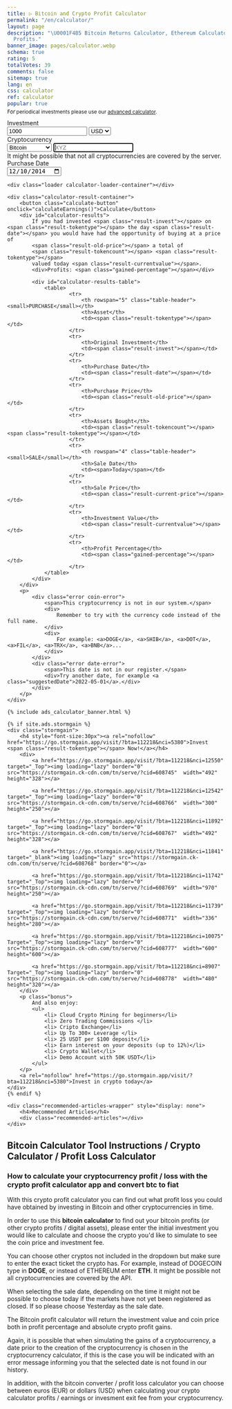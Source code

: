 ```yaml
---
title: ▷ Bitcoin and Crypto Profit Calculator
permalink: "/en/calculator/"
layout: page
description: "\U0001F4B5 Bitcoin Returns Calculator, Ethereum Calculator. Crypto Investment
  Profits."
banner_image: pages/calculator.webp
schema: true
rating: 5
totalVotes: 39
comments: false
sitemap: true
lang: en
css: calculator
ref: calculator
popular: true
---
```


<div style="margin-bottom: 10px">
    <div style="margin-top:-25px">
        <small>For periodical investments please use our <a href="/investment">advanced calculator</a>.</small>
    </div>
</div>
<div class="calculator-block">
    <div class="calculator-form-row">
        <div class="calculator-col-start">
            <label for="invest-quantity">Investment</label>
        </div>
        <div class="calculator-col-end">
            <input id="invest-quantity" type="number" value="1000" class="data-hj-allow">
            <select id="invest-fiat">
                <option>USD</option>
                <option>EUR</option>
            </select>
        </div>
    </div>
    <div class="calculator-form-row">
        <div class="calculator-col-start">
            <label for="invest-currency">Cryptocurrency</label>
        </div>
        <div class="calculator-col-end">
			<select id="invest-currency" onchange="updateInputMinDate()">
				<option value="BTC"  min="2010-07-18">Bitcoin</option>
				<option value="ETH"  min="2015-08-08">Ethereum</option>
				<option value="LTC"  min="2013-09-15">Litecoin</option>
                <option value="MIOTA"  min="2017-06-14">IOTA</option>
				<option value="XMR"  min="2015-01-27">Monero</option>
				<option value="ADA" min="2017-10-02">Cardano</option>
				<option value="XRP"  min="2015-01-30">Ripple</option>
				<option class="editable">Other asset...</option>
			</select>
            <input width="150" class="calculator-othercoins data-hj-allow" autofocus placeholder="XYZ" />
        </div>
    </div>
    <div class="calculator-othercoins"><span>It might be possible that not all cryptocurrencies are covered by the server.</span></div>
    <div class="calculator-form-row">
        <div class="calculator-col-start">
            <label for="invest-date">Purchase Date</label>
        </div>
        <div class="calculator-col-end">
            <input id="invest-date" type="date" value="2014-12-10" min="2010-07-18" class="data-hj-allow">
        </div>
    </div>

    <div class="loader calculator-loader-container"></div>
    
    <div class="calculator-result-container">
        <button class="calculate-button" onclick="calculateEarnings()">Calculate</button>
        <div id="calculator-results">
            If you had invested <span class="result-invest"></span> on <span class="result-tokentype"></span> the day <span class="result-date"></span> you would have had the opportunity of buying at a price of 
            <span class="result-old-price"></span> a total of
            <span class="result-tokencount"></span> <span class="result-tokentype"></span>
            valued today <span class="result-currentvalue"></span>.
            <div>Profits: <span class="gained-percentage"></span></div>

            <div id="calculator-results-table">
                <table>
                        <tr>
                            <th rowspan="5" class="table-header"><small>PURCHASE</small></th>
                            <th>Asset</th>
                            <td><span class="result-tokentype"></span></td>
                        </tr>
                        <tr>
                            <th>Original Investment</th>
                            <td><span class="result-invest"></span></td>
                        </tr>
                        <tr>
                            <th>Purchase Date</th>
                            <td><span class="result-date"></span></td>
                        </tr>
                        <tr>
                            <th>Purchase Price</th>
                            <td><span class="result-old-price"></span></td>
                        </tr>
                        <tr>
                            <th>Assets Bought</th>
                            <td><span class="result-tokencount"></span> <span class="result-tokentype"></span></td>
                        </tr>
                        <tr>
                            <th rowspan="4" class="table-header"><small>SALE</small></th>
                            <th>Sale Date</th>
                            <td><span>Today</span></td>
                        </tr>
                        <tr>
                            <th>Sale Price</th>
                            <td><span class="result-current-price"></span></td>
                        </tr>
                        <tr>
                            <th>Investment Value</th>
                            <td><span class="result-currentvalue"></span></td>
                        </tr>
                        <tr>
                            <th>Profit Percentage</th>
                            <td><span class="gained-percentage"></span></td>
                        </tr>
                </table>
            </div>
        </div>
        <p>
            <div class="error coin-error">
                <span>This cryptocurrency is not in our system.</span>
                <div>
                    Remember to try with the currency code instead of the full name. 
                </div>
                <div>
                    For example: <a>DOGE</a>, <a>SHIB</a>, <a>DOT</a>, <a>FIL</a>, <a>TRX</a>, <a>BNB</a>...
                </div>
            </div>
            <div class="error date-error">
                <span>This date is not in our register.</span>
                <div>Try another date, for example <a class="suggestedDate">2022-05-01</a>.</div>
            </div>
        </p>
    </div>

    {% include ads_calculator_banner.html %}

    {% if site.ads.stormgain %}
    <div class="stormgain">
        <h4 style="font-size:30px"><a rel="nofollow" href="https://go.stormgain.app/visit/?bta=112218&nci=5380">Invest <span class="result-tokentype"></span> Now!</a></h4>
        <div>
            <a href="https://go.stormgain.app/visit/?bta=112218&nci=12550" target="_Top"><img loading="lazy" border="0" src="https://stormgain.ck-cdn.com/tn/serve/?cid=608745"  width="492" height="328"></a>

            <a href="https://go.stormgain.app/visit/?bta=112218&nci=12542" target="_Top"><img loading="lazy" border="0" src="https://stormgain.ck-cdn.com/tn/serve/?cid=608766"  width="300" height="250"></a>

            <a href="https://go.stormgain.app/visit/?bta=112218&nci=11892" target="_Top"><img loading="lazy" border="0" src="https://stormgain.ck-cdn.com/tn/serve/?cid=608767"  width="492" height="328"></a>

            <a href="https://go.stormgain.app/visit/?bta=112218&nci=11841" target="_blank"><img loading="lazy" src="https://stormgain.ck-cdn.com/tn/serve/?cid=608768" border="0"></a>

            <a href="https://go.stormgain.app/visit/?bta=112218&nci=11742" target="_Top"><img loading="lazy" border="0" src="https://stormgain.ck-cdn.com/tn/serve/?cid=608769"  width="970" height="250"></a>

            <a href="https://go.stormgain.app/visit/?bta=112218&nci=11739" target="_Top"><img loading="lazy" border="0" src="https://stormgain.ck-cdn.com/tn/serve/?cid=608771"  width="336" height="280"></a>

            <a href="https://go.stormgain.app/visit/?bta=112218&nci=10075" Target="_Top"><img loading="lazy" border="0" src="https://stormgain.ck-cdn.com/tn/serve/?cid=608777"  width="600" height="600"></a>

            <a href="https://go.stormgain.app/visit/?bta=112218&nci=8907" Target="_Top"><img loading="lazy" border="0" src="https://stormgain.ck-cdn.com/tn/serve/?cid=608778"  width="480" height="320"></a>
        </div>
        <p class="bonus">
            And also enjoy:
            <ul>
                <li> Cloud Crypto Mining for beginners</li>
                <li> Zero Trading Commissions </li>
                <li> Cripto Exchange</li>
                <li> Up To 300× Leverage </li>
                <li> 25 USDT per $100 deposit</li>
                <li> Earn interest on your deposits (up to 12%)</li>
                <li> Crypto Wallet</li>
                <li> Demo Account with 50K USDT</li>
            </ul>
        </p>
        <a rel="nofollow" href="https://go.stormgain.app/visit/?bta=112218&nci=5380">Invest in crypto today</a>
    </div>
    {% endif %}

    <div class="recommended-articles-wrapper" style="display: none">
        <h4>Recommended Articles</h4>
        <div class="recommended-articles"></div>
    </div>
    
</div>

<script defer src="{{ site.baseurl }}/js/calculator-common.js?{{site.time | date: '%s%N'}}"></script>
<script defer src="{{ site.baseurl }}/js/calculator.js?{{site.time | date: '%s%N'}}"></script>
<script defer src="{{ site.baseurl }}/js/recommendations.js?{{site.time | date: '%s%N'}}"></script>



## Bitcoin Calculator Tool Instructions / Crypto Calculator / Profit Loss Calculator

### How to calculate your cryptocurrency profit / loss with the crypto profit calculator app and convert btc to fiat

With this crypto profit calculator you can find out what profit loss you could have obtained by investing in Bitcoin and other cryptocurrencies in time. 

In order to use this **bitcoin calculator** to find out your bitcoin profits (or other crypto profits / digital assets), please enter the initial investment you would like to calculate and choose the crypto you'd like to simulate to see the coin price and investment fee.

You can choose other cryptos not included in the dropdown but make sure to enter the exact ticket the crypto has. For example, instead of DOGECOIN type in **DOGE**, or instead of ETHEREUM enter **ETH**. It might be possible not all cryptocurrencies are covered by the API.

When selecting the sale date, depending on the time it might not be possible to choose today if the markets have not yet been registered as closed. If so please choose Yesterday as the sale date.

The Bitcoin profit calculator will return the investment value and coin price both in profit percentage and absolute crypto profit gains.

Again, it is possible that when simulating the gains of a cryptocurrency, a date prior to the creation of the cryptocurrency is chosen in the cryptocurrency calculator, if this is the case you will be indicated with an error message informing you that the selected date is not found in our history.

In addition, with the bitcoin converter / profit loss calculator you can choose between euros (EUR) or dollars (USD) when calculating your crypto calculator profits / earnings or invesment exit fee from your cryptocurrency.